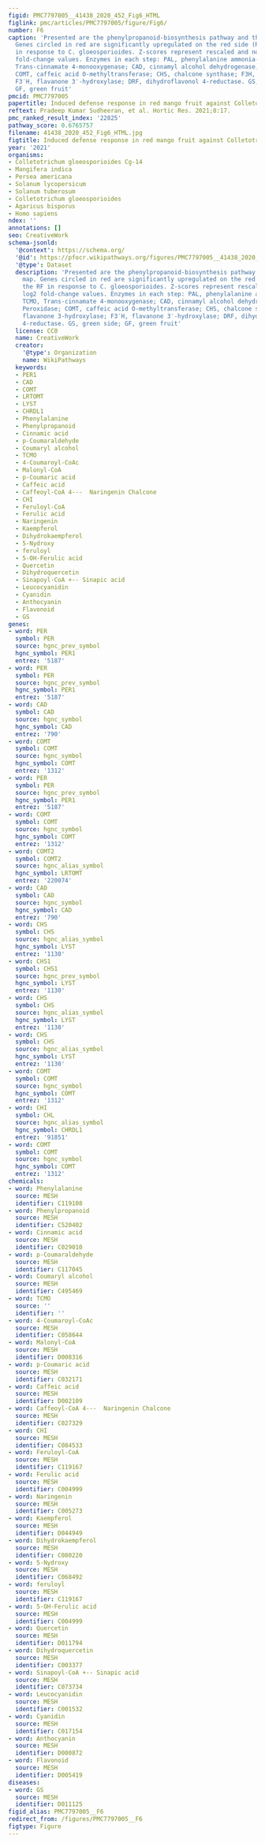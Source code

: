 ```yaml
---
figid: PMC7797005__41438_2020_452_Fig6_HTML
figlink: pmc/articles/PMC7797005/figure/Fig6/
number: F6
caption: 'Presented are the phenylpropanoid-biosynthesis pathway and the heat map.
  Genes circled in red are significantly upregulated on the red side (RS) of the RF
  in response to C. gloeosporioides. Z-scores represent rescaled and normalized log2
  fold-change values. Enzymes in each step: PAL, phenylalanine ammonia-lyase; TCMO,
  Trans-cinnamate 4-monooxygenase; CAD, cinnamyl alcohol dehydrogenase; PER, Peroxidase;
  COMT, caffeic acid O-methyltransferase; CHS, chalcone synthase; F3H, flavanone 3-hydroxylase;
  F3′H, flavanone 3′-hydroxylase; DRF, dihydroflavonol 4-reductase. GS, green side;
  GF, green fruit'
pmcid: PMC7797005
papertitle: Induced defense response in red mango fruit against Colletotrichum gloeosporioides.
reftext: Pradeep Kumar Sudheeran, et al. Hortic Res. 2021;8:17.
pmc_ranked_result_index: '22825'
pathway_score: 0.6765757
filename: 41438_2020_452_Fig6_HTML.jpg
figtitle: Induced defense response in red mango fruit against Colletotrichum gloeosporioides
year: '2021'
organisms:
- Colletotrichum gloeosporioides Cg-14
- Mangifera indica
- Persea americana
- Solanum lycopersicum
- Solanum tuberosum
- Colletotrichum gloeosporioides
- Agaricus bisporus
- Homo sapiens
ndex: ''
annotations: []
seo: CreativeWork
schema-jsonld:
  '@context': https://schema.org/
  '@id': https://pfocr.wikipathways.org/figures/PMC7797005__41438_2020_452_Fig6_HTML.html
  '@type': Dataset
  description: 'Presented are the phenylpropanoid-biosynthesis pathway and the heat
    map. Genes circled in red are significantly upregulated on the red side (RS) of
    the RF in response to C. gloeosporioides. Z-scores represent rescaled and normalized
    log2 fold-change values. Enzymes in each step: PAL, phenylalanine ammonia-lyase;
    TCMO, Trans-cinnamate 4-monooxygenase; CAD, cinnamyl alcohol dehydrogenase; PER,
    Peroxidase; COMT, caffeic acid O-methyltransferase; CHS, chalcone synthase; F3H,
    flavanone 3-hydroxylase; F3′H, flavanone 3′-hydroxylase; DRF, dihydroflavonol
    4-reductase. GS, green side; GF, green fruit'
  license: CC0
  name: CreativeWork
  creator:
    '@type': Organization
    name: WikiPathways
  keywords:
  - PER1
  - CAD
  - COMT
  - LRTOMT
  - LYST
  - CHRDL1
  - Phenylalanine
  - Phenylpropanoid
  - Cinnamic acid
  - p-Coumaraldehyde
  - Coumaryl alcohol
  - TCMO
  - 4-Coumaroyl-CoAc
  - Malonyl-CoA
  - p-Coumaric acid
  - Caffeic acid
  - Caffeoyl-CoA 4---  Naringenin Chalcone
  - CHI
  - Feruloyl-CoA
  - Ferulic acid
  - Naringenin
  - Kaempferol
  - Dihydrokaempferol
  - 5-Nydroxy
  - feruloyl
  - 5-OH-Ferulic acid
  - Quercetin
  - Dihydroquercetin
  - Sinapoyl-CoA +-- Sinapic acid
  - Leucocyanidin
  - Cyanidin
  - Anthocyanin
  - Flavonoid
  - GS
genes:
- word: PER
  symbol: PER
  source: hgnc_prev_symbol
  hgnc_symbol: PER1
  entrez: '5187'
- word: PER
  symbol: PER
  source: hgnc_prev_symbol
  hgnc_symbol: PER1
  entrez: '5187'
- word: CAD
  symbol: CAD
  source: hgnc_symbol
  hgnc_symbol: CAD
  entrez: '790'
- word: COMT
  symbol: COMT
  source: hgnc_symbol
  hgnc_symbol: COMT
  entrez: '1312'
- word: PER
  symbol: PER
  source: hgnc_prev_symbol
  hgnc_symbol: PER1
  entrez: '5187'
- word: COMT
  symbol: COMT
  source: hgnc_symbol
  hgnc_symbol: COMT
  entrez: '1312'
- word: COMT2
  symbol: COMT2
  source: hgnc_alias_symbol
  hgnc_symbol: LRTOMT
  entrez: '220074'
- word: CAD
  symbol: CAD
  source: hgnc_symbol
  hgnc_symbol: CAD
  entrez: '790'
- word: CHS
  symbol: CHS
  source: hgnc_alias_symbol
  hgnc_symbol: LYST
  entrez: '1130'
- word: CHS1
  symbol: CHS1
  source: hgnc_prev_symbol
  hgnc_symbol: LYST
  entrez: '1130'
- word: CHS
  symbol: CHS
  source: hgnc_alias_symbol
  hgnc_symbol: LYST
  entrez: '1130'
- word: CHS
  symbol: CHS
  source: hgnc_alias_symbol
  hgnc_symbol: LYST
  entrez: '1130'
- word: COMT
  symbol: COMT
  source: hgnc_symbol
  hgnc_symbol: COMT
  entrez: '1312'
- word: CHI
  symbol: CHL
  source: hgnc_alias_symbol
  hgnc_symbol: CHRDL1
  entrez: '91851'
- word: COMT
  symbol: COMT
  source: hgnc_symbol
  hgnc_symbol: COMT
  entrez: '1312'
chemicals:
- word: Phenylalanine
  source: MESH
  identifier: C119108
- word: Phenylpropanoid
  source: MESH
  identifier: C520402
- word: Cinnamic acid
  source: MESH
  identifier: C029010
- word: p-Coumaraldehyde
  source: MESH
  identifier: C117045
- word: Coumaryl alcohol
  source: MESH
  identifier: C495469
- word: TCMO
  source: ''
  identifier: ''
- word: 4-Coumaroyl-CoAc
  source: MESH
  identifier: C058644
- word: Malonyl-CoA
  source: MESH
  identifier: D008316
- word: p-Coumaric acid
  source: MESH
  identifier: C032171
- word: Caffeic acid
  source: MESH
  identifier: D002109
- word: Caffeoyl-CoA 4---  Naringenin Chalcone
  source: MESH
  identifier: C027329
- word: CHI
  source: MESH
  identifier: C084533
- word: Feruloyl-CoA
  source: MESH
  identifier: C119167
- word: Ferulic acid
  source: MESH
  identifier: C004999
- word: Naringenin
  source: MESH
  identifier: C005273
- word: Kaempferol
  source: MESH
  identifier: D044949
- word: Dihydrokaempferol
  source: MESH
  identifier: C080220
- word: 5-Nydroxy
  source: MESH
  identifier: C068492
- word: feruloyl
  source: MESH
  identifier: C119167
- word: 5-OH-Ferulic acid
  source: MESH
  identifier: C004999
- word: Quercetin
  source: MESH
  identifier: D011794
- word: Dihydroquercetin
  source: MESH
  identifier: C003377
- word: Sinapoyl-CoA +-- Sinapic acid
  source: MESH
  identifier: C073734
- word: Leucocyanidin
  source: MESH
  identifier: C001532
- word: Cyanidin
  source: MESH
  identifier: C017154
- word: Anthocyanin
  source: MESH
  identifier: D000872
- word: Flavonoid
  source: MESH
  identifier: D005419
diseases:
- word: GS
  source: MESH
  identifier: D011125
figid_alias: PMC7797005__F6
redirect_from: /figures/PMC7797005__F6
figtype: Figure
---
```


